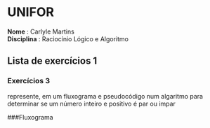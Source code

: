 # UNIFOR 
**Nome** : Carlyle Martins <br>
**Disciplina** : Raciocínio Lógico e Algoritmo 

## Lista de exercícios 1

### Exercícios 3
represente, em um fluxograma e pseudocódigo num algaritmo para  determinar  se um número  inteiro e positivo é par ou impar

###Fluxograma
